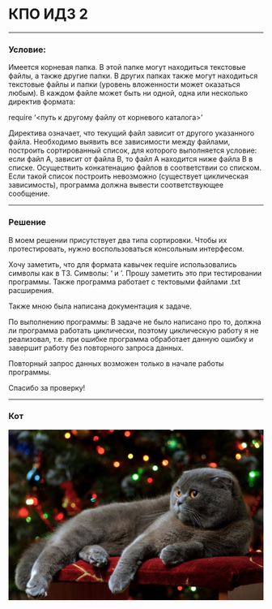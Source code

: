 # КПО ИДЗ 2
___

### Условие:
Имеется корневая папка. В этой папке могут находиться текстовые файлы, а также другие папки. 
В других папках также могут находиться текстовые файлы и папки (уровень вложенности может оказаться любым).
В каждом файле может быть ни одной, одна или несколько директив формата: 

require ‘<путь к другому файлу от корневого каталога>’

Директива означает, что текущий файл зависит от другого указанного файла.
Необходимо выявить все зависимости между файлами, построить сортированный список, для которого выполняется условие: 
если файл А, зависит от файла В, то файл А находится ниже файла В в списке.
Осуществить конкатенацию файлов в соответствии со списком. Если такой список построить невозможно 
(существует циклическая зависимость), программа должна вывести соответствующее сообщение.

---

### Решение

В моем решении присутствует два типа сортировки. Чтобы их протестировать, нужно 
воспользоваться консольным интерфесом.

Хочу заметить, что для формата кавычек require использовались символы как в ТЗ. 
Символы: ‘ и ’. Прошу заметить это при тестировании программы.
Также программа работает с тектовыми файлами .txt расширения.

Также мною была написана документация к задаче.

По выполнению программы:
В задаче не было написано про то, должна ли программа работать циклически, поэтому
циклическую работу я не реализовал, т.е. при ошибке программа обработает данную ошибку
и завершит работу без повторного запроса данных.

Повторный запрос данных возможен только в начале работы программы.

Спасибо за проверку!

---

### Кот
![img](haha/4040136.jpg)